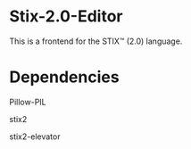 # Stix-2.0-Editor
This is a frontend for the STIX™ (2.0) language.


# Dependencies
Pillow-PIL

stix2

stix2-elevator


